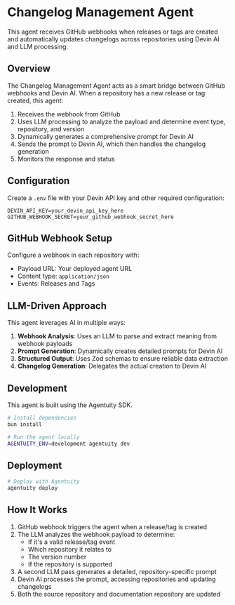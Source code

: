 # Changelog Management Agent

This agent receives GitHub webhooks when releases or tags are created and automatically updates changelogs across repositories using Devin AI and LLM processing.

## Overview

The Changelog Management Agent acts as a smart bridge between GitHub webhooks and Devin AI. When a repository has a new release or tag created, this agent:

1. Receives the webhook from GitHub
2. Uses LLM processing to analyze the payload and determine event type, repository, and version
3. Dynamically generates a comprehensive prompt for Devin AI
4. Sends the prompt to Devin AI, which then handles the changelog generation
5. Monitors the response and status

## Configuration

Create a `.env` file with your Devin API key and other required configuration:

```
DEVIN_API_KEY=your_devin_api_key_here
GITHUB_WEBHOOK_SECRET=your_github_webhook_secret_here
```

## GitHub Webhook Setup

Configure a webhook in each repository with:

- Payload URL: Your deployed agent URL
- Content type: `application/json`
- Events: Releases and Tags

## LLM-Driven Approach

This agent leverages AI in multiple ways:

1. **Webhook Analysis**: Uses an LLM to parse and extract meaning from webhook payloads
2. **Prompt Generation**: Dynamically creates detailed prompts for Devin AI
3. **Structured Output**: Uses Zod schemas to ensure reliable data extraction
4. **Changelog Generation**: Delegates the actual creation to Devin AI

## Development

This agent is built using the Agentuity SDK.

```bash
# Install dependencies
bun install

# Run the agent locally
AGENTUITY_ENV=development agentuity dev
```

## Deployment

```bash
# Deploy with Agentuity
agentuity deploy
```

## How It Works

1. GitHub webhook triggers the agent when a release/tag is created
2. The LLM analyzes the webhook payload to determine:
   - If it's a valid release/tag event
   - Which repository it relates to
   - The version number
   - If the repository is supported
3. A second LLM pass generates a detailed, repository-specific prompt
4. Devin AI processes the prompt, accessing repositories and updating changelogs
5. Both the source repository and documentation repository are updated
